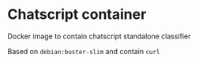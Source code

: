 # Chatscript container
Docker image to contain chatscript standalone classifier
 
 Based on `debian:buster-slim` and contain `curl`
 